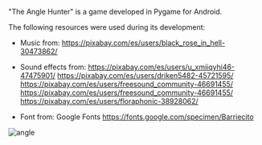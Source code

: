 "The Angle Hunter" is a game developed in Pygame for Android.

The following resources were used during its development:

- Music from:
https://pixabay.com/es/users/black_rose_in_hell-30473862/

- Sound effects from:
https://pixabay.com/es/users/u_xmiiqyhi46-47475901/
https://pixabay.com/es/users/driken5482-45721595/
https://pixabay.com/es/users/freesound_community-46691455/
https://pixabay.com/es/users/freesound_community-46691455/
https://pixabay.com/es/users/floraphonic-38928062/

- Font from:
Google Fonts https://fonts.google.com/specimen/Barriecito

![angle](https://github.com/user-attachments/assets/3484c327-9391-4779-9fee-bce755aeb2d7)


